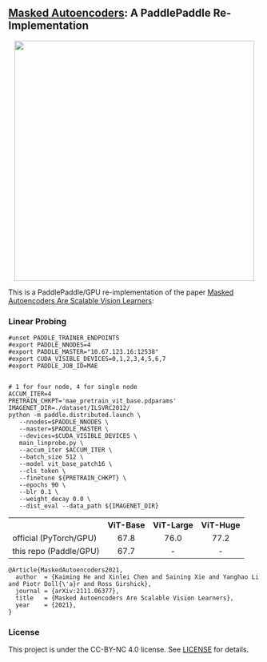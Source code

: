## [Masked Autoencoders](https://github.com/facebookresearch/mae): A PaddlePaddle Re-Implementation

<p align="center">
  <img src="https://user-images.githubusercontent.com/11435359/146857310-f258c86c-fde6-48e8-9cee-badd2b21bd2c.png" width="480">
</p>


This is a PaddlePaddle/GPU re-implementation of the paper [Masked Autoencoders Are Scalable Vision Learners](https://arxiv.org/abs/2111.06377):

### Linear Probing

```
#unset PADDLE_TRAINER_ENDPOINTS
#export PADDLE_NNODES=4
#export PADDLE_MASTER="10.67.123.16:12538"
#export CUDA_VISIBLE_DEVICES=0,1,2,3,4,5,6,7
#export PADDLE_JOB_ID=MAE


# 1 for four node, 4 for single node
ACCUM_ITER=4
PRETRAIN_CHKPT='mae_pretrain_vit_base.pdparams'
IMAGENET_DIR=./dataset/ILSVRC2012/
python -m paddle.distributed.launch \
   --nnodes=$PADDLE_NNODES \
   --master=$PADDLE_MASTER \
   --devices=$CUDA_VISIBLE_DEVICES \
   main_linprobe.py \
   --accum_iter $ACCUM_ITER \
   --batch_size 512 \
   --model vit_base_patch16 \
   --cls_token \
   --finetune ${PRETRAIN_CHKPT} \
   --epochs 90 \
   --blr 0.1 \
   --weight_decay 0.0 \
   --dist_eval --data_path ${IMAGENET_DIR}
```

<table><tbody>
<!-- START TABLE -->
<!-- TABLE HEADER -->
<th valign="bottom"></th>
<th valign="bottom">ViT-Base</th>
<th valign="bottom">ViT-Large</th>
<th valign="bottom">ViT-Huge</th>
<!-- TABLE BODY -->
<tr><td align="left">official (PyTorch/GPU)</td>
<td align="center">67.8</td>
<td align="center">76.0</td>
<td align="center">77.2</td>
</tr>
<tr><td align="left">this repo (Paddle/GPU)</td>
<td align="center">67.7</td>
<td align="center">-</td>
<td align="center">-</td>
</tr>
</tbody></table>

```
@Article{MaskedAutoencoders2021,
  author  = {Kaiming He and Xinlei Chen and Saining Xie and Yanghao Li and Piotr Doll{\'a}r and Ross Girshick},
  journal = {arXiv:2111.06377},
  title   = {Masked Autoencoders Are Scalable Vision Learners},
  year    = {2021},
}
```

### License

This project is under the CC-BY-NC 4.0 license. See [LICENSE](LICENSE) for details.

